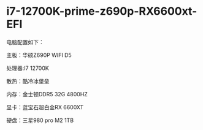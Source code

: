 # i7-12700K-prime-z690p-RX6600xt-EFI
电脑配置如下：

主板：华硕Z690P WIFI D5

处理器:I7 12700K

散热：酷冷冰堡垒

内存：金士顿DDR5 32G 4800HZ

显卡：蓝宝石超白金RX 6600XT

硬盘：三星980 pro M2 1TB
